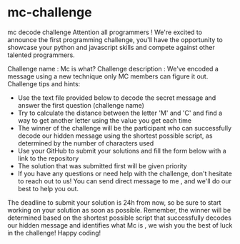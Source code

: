 # mc-challenge
mc decode challenge
Attention all programmers !
We're excited to announce the first programming challenge, you'll have the opportunity to showcase your python and javascript skills and compete against other talented programmers. 


Challenge name :   Mc is what?
Challenge description :  We've encoded a message using a new technique only MC members can figure it out.
Challenge tips and hints: 

- Use the text file provided below to decode the secret message and answer the first question (challenge name)
- Try to calculate the distance between the letter 'M' and 'C' and find a way to get another letter using the value you get each time 
- The winner of the challenge will be the participant who can successfully decode our hidden message using the shortest possible script, as determined by the number of characters used
- Use your GitHub to submit your solutions and fill the form below with a link to the repository 
- The solution that was submitted first will be given priority
- If you have any questions or need help with the challenge, don't hesitate to reach out to us! You can send direct message to me  , and we'll do our best to help you out.

The deadline to submit your solution is 24h from now, so be sure to start working on your solution as soon as possible. Remember, the winner will be determined based on the shortest possible script that successfully decodes our hidden message and identifies what Mc is , we wish you the best of luck in the challenge!
 Happy coding!
